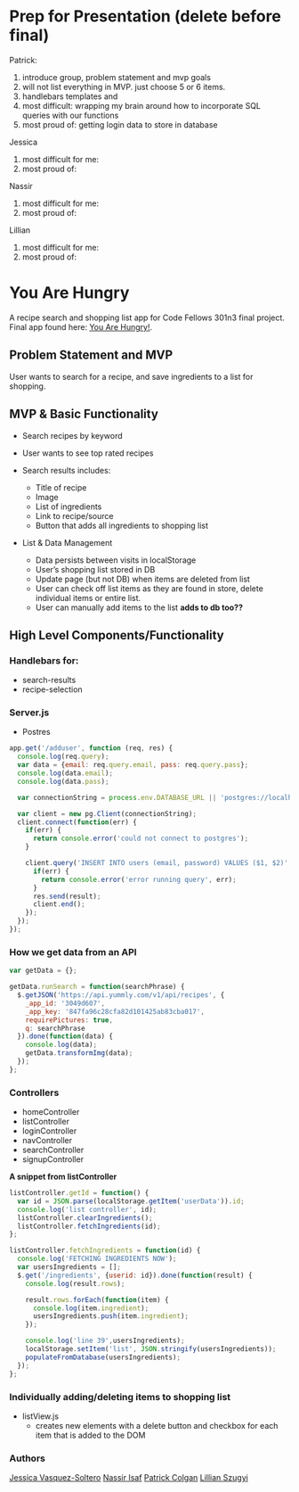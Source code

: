 # Prep for Presentation (delete before final)
Patrick:
1. introduce group, problem statement and mvp goals
2. will not list everything in MVP. just choose 5 or 6 items.
3. handlebars templates and  
4. most difficult: wrapping my brain around how to incorporate SQL queries with our functions
5. most proud of: getting login data to store in database

Jessica
1. most difficult for me:
2. most proud of:

Nassir
1. most difficult for me:
2. most proud of:

Lillian
1. most difficult for me:
2. most proud of:

# You Are Hungry
A recipe search and shopping list app for Code Fellows 301n3 final project. Final app found here: [You Are Hungry!](https://youarehungry.herokuapp.com/ "You Are Hungry!").

## Problem Statement and MVP
User wants to search for a recipe, and save ingredients to a list for shopping.

## MVP & Basic Functionality
+ Search recipes by keyword
+ User wants to see top rated recipes
+ Search results includes:
  + Title of recipe
  + Image
  + List of ingredients
  + Link to recipe/source
  + Button that adds all ingredients to shopping list

+ List & Data Management
  + Data persists between visits in localStorage
  + User’s shopping list stored in DB
  + Update page (but not DB) when items are deleted from list
  + User can check off list items as they are found in store, delete individual items or entire list.
  + User can manually add items to the list **adds to db too??**

## High Level Components/Functionality

### Handlebars for:
  + search-results
  + recipe-selection
  <!-- + viewData.js -->

### Server.js
  + Postres

  ``` javascript
  app.get('/adduser', function (req, res) {
    console.log(req.query);
    var data = {email: req.query.email, pass: req.query.pass};
    console.log(data.email);
    console.log(data.pass);

    var connectionString = process.env.DATABASE_URL || 'postgres://localhost:5432/skinbiology';

    var client = new pg.Client(connectionString);
    client.connect(function(err) {
      if(err) {
        return console.error('could not connect to postgres');
      }

      client.query('INSERT INTO users (email, password) VALUES ($1, $2)', [data.email, data.pass], function(err, result) {
        if(err) {
          return console.error('error running query', err);
        }
        res.send(result);
        client.end();
      });
    });
  });
  ```

### How we get data from an API
``` javascript
var getData = {};

getData.runSearch = function(searchPhrase) {
  $.getJSON('https://api.yummly.com/v1/api/recipes', {
    _app_id: '3049d607',
    _app_key: '847fa96c28cfa82d101425ab83cba017',
    requirePictures: true,
    q: searchPhrase
  }).done(function(data) {
    console.log(data);
    getData.transformImg(data);
  });
};
```
### Controllers
  + homeController
  + listController
  + loginController
  + navController
  + searchController
  + signupController

  **A snippet from listController**
  ``` javascript
  listController.getId = function() {
    var id = JSON.parse(localStorage.getItem('userData')).id;
    console.log('list controller', id);
    listController.clearIngredients();
    listController.fetchIngredients(id);
  };

  listController.fetchIngredients = function(id) {
    console.log('FETCHING INGREDIENTS NOW');
    var usersIngredients = [];
    $.get('/ingredients', {userid: id}).done(function(result) {
      console.log(result.rows);

      result.rows.forEach(function(item) {
        console.log(item.ingredient);
        usersIngredients.push(item.ingredient);
      });

      console.log('line 39',usersIngredients);
      localStorage.setItem('list', JSON.stringify(usersIngredients));
      populateFromDatabase(usersIngredients);
    });
  };
  ```
### Individually adding/deleting items to shopping list
+ listView.js
  + creates new elements with a delete button and checkbox for each item that is added to the DOM

### Authors
[Jessica Vasquez-Soltero](https://github.com/jessicamvs "Jessica's Github")
[Nassir Isaf](https://github.com/njisaf "Nassir's Github")
[Patrick Colgan](https://github.com/patrickjcolgan "Patrick's Github")
[Lillian Szugyi](https://github.com/lillianszugyi "Lillian's Github")
